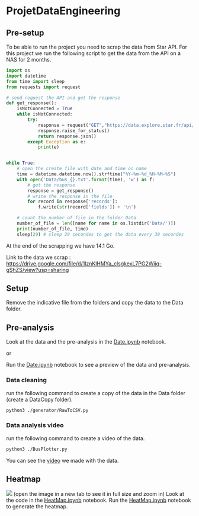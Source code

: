 # ProjetDataEngineering



## Pre-setup

To be able to run the project you need to scrap the data from Star API.
For this project we run the following script to get the data from the API on a NAS for 2 months.

```py
import os
import datetime
from time import sleep
from requests import request

# send request the API and get the response
def get_response():
    isNotConnected = True
    while isNotConnected:
        try:
            response = request("GET","https://data.explore.star.fr/api/records/1.0/search/?dataset=tco-bus-vehicules-position-tr&q=&rows=1000&facet=numerobuskr&facet=numerobus&facet=nomcourtligne")
            response.raise_for_status()
            return response.json()
        except Exception as e:
            print(e)


while True:
    # open the create file with date and time on name
    time = datetime.datetime.now().strftime("%Y-%m-%d_%H-%M-%S")
    with open('Data/bus_{}.txt'.format(time), 'w') as f:
        # get the response
        response = get_response()
        # write the response in the file
        for record in response['records']:
            f.write(str(record['fields']) + '\n')

    # count the number of file in the folder Data
    number_of_file = len([name for name in os.listdir('Data/')])
    print(number_of_file, time)
    sleep(29) # sleep 29 secondes to get the data every 30 secondes
```

At the end of the scrapping we have 14.1 Go.

Link to the data we scrap : https://drive.google.com/file/d/1lznKlHMYa_clsgkexL7PG2Wiiq-gShZS/view?usp=sharing


## Setup

Remove the indicative file from the folders and copy the data to the Data folder.


## Pre-analysis

Look at the data and the pre-analysis in the [Date.ipynb](./Date.ipynb) notebook.

or

Run the [Date.ipynb](./Date.ipynb) notebook to see a preview of the data and pre-analysis.


### Data cleaning
run the following command to create a copy of the data in the Data folder (create a DataCopy folder).

```bash
python3 ./generator/RawToCSV.py
```

### Data analysis video

run  the following command to create a video of the data.
```bash
python3 ./BusPlotter.py
```
You can see the [video](https://drive.google.com/file/d/142b3_2_urGZfN7PI0_pnWJYAq_xexvOO/view?usp=sharing) we made with the data.

## Heatmap

![](./MapImage.png)
(open the image in a new tab to see it in full size and zoom in)
Look at the code in the [HeatMap.ipynb](./HeatMap.ipynb) notebook.
Run the [HeatMap.ipynb](./HeatMap.ipynb) notebook to generate the heatmap.

